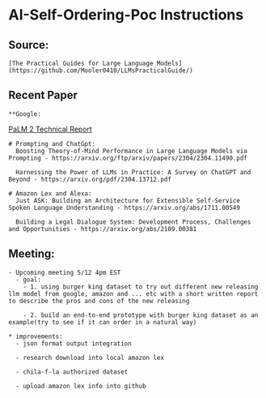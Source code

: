 

# AI-Self-Ordering-Poc Instructions
  ## Source:
    [The Practical Guides for Large Language Models](https://github.com/Mooler0410/LLMsPracticalGuide/)
  
  ## Recent Paper
    **Google:
   [PaLM 2 Technical Report](https://ai.google/static/documents/palm2techreport.pdf)
    
    # Prompting and ChatGpt:
      Boosting Theory-of-Mind Performance in Large Language Models via Prompting - https://arxiv.org/ftp/arxiv/papers/2304/2304.11490.pdf

      Harnessing the Power of LLMs in Practice: A Survey on ChatGPT and Beyond - https://arxiv.org/pdf/2304.13712.pdf
    
    # Amazon Lex and Alexa:
      Just ASK: Building an Architecture for Extensible Self-Service Spoken Language Understanding - https://arxiv.org/abs/1711.00549

      Building a Legal Dialogue System: Development Process, Challenges and Opportunities - https://arxiv.org/abs/2109.00381


  ## Meeting:
    - Upcoming meeting 5/12 4pm EST
      - goal:
        - 1. using burger king dataset to try out different new releasing llm model from google, amazon and ... etc with a short written report to describe the pros and cons of the new releasing

        - 2. build an end-to-end prototype with burger king dataset as an example(try to see if it can order in a natural way)
    
    * improvements:
      - json format output integration
      
      - research download into local amazon lex
      
      - chila-f-la authorized dataset
      
      - upload amazon lex info into github
      
      
  
